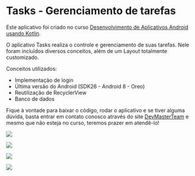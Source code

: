 # Tasks - Gerenciamento de tarefas

Este aplicativo foi criado no curso [Desenvolvimento de Aplicativos Android usando Kotlin](https://www.udemy.com/curso-desenvolvedor-kotlin/). 

O aplicativo Tasks realiza o controle e gerenciamento de suas tarefas. Nele foram incluídos diversos conceitos, além de um Layout totalmente customizado.

Conceitos utilizados:
* Implementação de login
* Última versão do Android (SDK26 - Android 8 - Oreo)
* Reutilização de RecyclerView
* Banco de dados

Fique à vontade para baixar o código, rodar o aplicativo e se tiver alguma dúvida, basta entrar em contato conosco através do site [DevMasterTeam](http://www.devmasterteam.com/#contact) e mesmo que não esteja no curso, teremos prazer em atendê-lo!

[![](https://github.com/DevMasterTeam/Kotlin-Android-Tasks/blob/master/presentation/image1.PNG)](https://github.com/DevMasterTeam/Kotlin-Android-Tasks/blob/master/presentation/image1.PNG)

[![](https://github.com/DevMasterTeam/Kotlin-Android-Tasks/blob/master/presentation/image2.PNG)](https://github.com/DevMasterTeam/Kotlin-Android-Tasks/blob/master/presentation/image2.PNG)

[![](https://github.com/DevMasterTeam/Kotlin-Android-Tasks/blob/master/presentation/image3.PNG)](https://github.com/DevMasterTeam/Kotlin-Android-Tasks/blob/master/presentation/image3.PNG)

[![](https://github.com/DevMasterTeam/Kotlin-Android-Tasks/blob/master/presentation/image4.PNG)](https://github.com/DevMasterTeam/Kotlin-Android-Tasks/blob/master/presentation/image4.PNG)